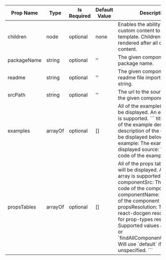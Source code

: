 <table><thead><tr><th>Prop Name</th><th>Type</th><th>Is Required</th><th>Default Value</th><th>Description</th></tr></thead><tbody><tr><td>children</td><td>node</td><td>optional</td><td>none</td><td>Enables the ability to add custom content to doc template. Children will be rendered after all other content.</td></tr><tr><td>packageName</td><td>string</td><td>optional</td><td>''</td><td>The given component's npm package name.</td></tr><tr><td>readme</td><td>string</td><td>optional</td><td>''</td><td>The given component's readme file imported to a string.</td></tr><tr><td>srcPath</td><td>string</td><td>optional</td><td>''</td><td>The url to the source code for the given component.</td></tr><tr><td>examples</td><td>arrayOf</td><td>optional</td><td>[]</td><td>All of the example(s) that will be displayed. An empty array is supported. ``` title: The title of the example description: A description of the example to be displayed below the title example: The example to be displayed source: The source code of the example ```</td></tr><tr><td>propsTables</td><td>arrayOf</td><td>optional</td><td>[]</td><td>All of the props table(s) that will be displayed. An empty array is supported. ``` componentSrc: The source code of the component componentName: The name of the component propsResolution: Type of react-docgen resolver to use for prop-types resolution. Supported values are `default` or `findAllComponentDefinitions`. Will use `default` if left unspecified. ```</td></tr></tbody><table>
